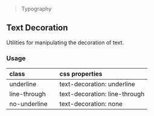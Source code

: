 > Typography

## Text Decoration

Utilities for manipulating the decoration of text.

### Usage

| class |   | css properties |
|:--|:--|:--|
| underline |  | text-decoration: underline |
| line-through |  | text-decoration: line-through |
| no-underline |  | text-decoration: none |
